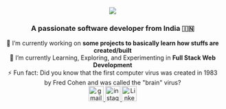 <h1 align="center">
    <img src="https://readme-typing-svg.herokuapp.com/?font=Righteous&size=35&center=true&vCenter=true&width=500&height=70&duration=4000&lines=Hi+There!+👋;+I'm+Vighnesh+Shetty!;" />
</h1>

<h3 align="center">A passionate software developer from India 🇮🇳</h3>


<div align="center">
    🔭 I’m currently working on <strong>some projects to basically learn how stuffs are created/built</strong>
    <br/>
    🌱 I’m currently Learning, Exploring, and Experimenting in <strong>Full Stack Web Development</strong>
    <br/>
    ⚡ Fun fact: Did you know that the first computer virus was created in 1983 by Fred Cohen and was called the "brain" virus?
</div>


<div align="center"> 
  <a href="mailto:vighneshshetty002@gmail.com">
    <img src="https://img.shields.io/static/v1?message=Gmail&logo=gmail&label=&color=D14836&logoColor=white&labelColor=&style=for-the-badge" height="35" alt="gmail logo" />
  </a>
  <a href="https://instagram.com/vighneshshettymusic">
    <img src="https://img.shields.io/static/v1?message=Instagram&logo=instagram&label=&color=E4405F&logoColor=white&labelColor=&style=for-the-badge" height="35" alt="instagram logo" />
  </a>
    <a href="https://www.linkedin.com/in/vighnesh-shetty-8a24ba259?trk=contact-info">
     <img src="https://img.shields.io/static/v1?message=Linkedin&logo=linkedin&label=&color=E4405F&logoColor=white&labelColor=&style=for-the-badge" height="35" alt="Linkedin logo" />   
    </a>
</div>
